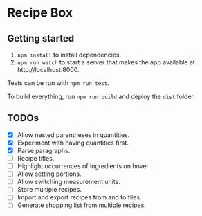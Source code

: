 # Recipe Box

## Getting started
1. `npm install` to install dependencies.
2. `npm run watch` to start a server that makes the app available at http://localhost:8000.

Tests can be run with `npm run test`.

To build everything, run `npm run build` and deploy the `dist` folder.

## TODOs
- [x] Allow nested parentheses in quantities.
- [x] Experiment with having quantities first.
- [x] Parse paragraphs.
- [ ] Recipe titles.
- [ ] Highlight occurrences of ingredients on hover.
- [ ] Allow setting portions.
- [ ] Allow switching measurement units.
- [ ] Store multiple recipes.
- [ ] Import and export recipes from and to files.
- [ ] Generate shopping list from multiple recipes.